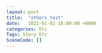 ```yaml
---
layout: post
title:  "others_test"
date:   2022-01-02 16:00:00 +0000
categories: Etc
Tags: Story Etc
SceneCode: []
---
```

